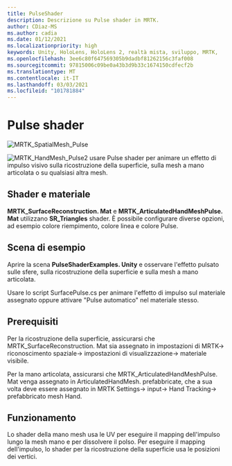 ```yaml
---
title: PulseShader
description: Descrizione su Pulse shader in MRTK.
author: CDiaz-MS
ms.author: cadia
ms.date: 01/12/2021
ms.localizationpriority: high
keywords: Unity, HoloLens, HoloLens 2, realtà mista, sviluppo, MRTK,
ms.openlocfilehash: 3ee6c80f647569305b9dadbf81262156c3faf008
ms.sourcegitcommit: 97815006c09be0a43b3d9b33c1674150cdfecf2b
ms.translationtype: MT
ms.contentlocale: it-IT
ms.lasthandoff: 03/03/2021
ms.locfileid: "101781884"
---
```

# <a name="pulse-shader"></a>Pulse shader

![MRTK_SpatialMesh_Pulse](https://user-images.githubusercontent.com/13754172/68261851-3489e200-fff6-11e9-9f6c-5574a7dd8db7.gif)

![MRTK_HandMesh_Pulse2 ](https://user-images.githubusercontent.com/13754172/68262035-e4f7e600-fff6-11e9-9858-796afd1cabc5.gif) usare Pulse shader per animare un effetto di impulso visivo sulla ricostruzione della superficie, sulla mesh a mano articolata o su qualsiasi altra mesh.

## <a name="shader-and-material"></a>Shader e materiale

**MRTK_SurfaceReconstruction. Mat** e **MRTK_ArticulatedHandMeshPulse. Mat** utilizzano **SR_Triangles** shader. È possibile configurare diverse opzioni, ad esempio colore riempimento, colore linea e colore Pulse.

## <a name="example-scene"></a>Scena di esempio

Aprire la scena **PulseShaderExamples. Unity** e osservare l'effetto pulsato sulle sfere, sulla ricostruzione della superficie e sulla mesh a mano articolata.

Usare lo script SurfacePulse.cs per animare l'effetto di impulso sul materiale assegnato oppure attivare "Pulse automatico" nel materiale stesso.

## <a name="prerequisites"></a>Prerequisiti

Per la ricostruzione della superficie, assicurarsi che MRTK_SurfaceReconstruction. Mat sia assegnato in impostazioni di MRTK-> riconoscimento spaziale-> impostazioni di visualizzazione-> materiale visibile.

Per la mano articolata, assicurarsi che MRTK_ArticulatedHandMeshPulse. Mat venga assegnato in ArticulatedHandMesh. prefabbricate, che a sua volta deve essere assegnato in MRTK Settings-> input-> Hand Tracking-> prefabbricato mesh Hand.

## <a name="how-it-works"></a>Funzionamento

Lo shader della mano mesh usa le UV per eseguire il mapping dell'impulso lungo la mesh mano e per dissolvere il polso. Per eseguire il mapping dell'impulso, lo shader per la ricostruzione della superficie usa le posizioni dei vertici.
